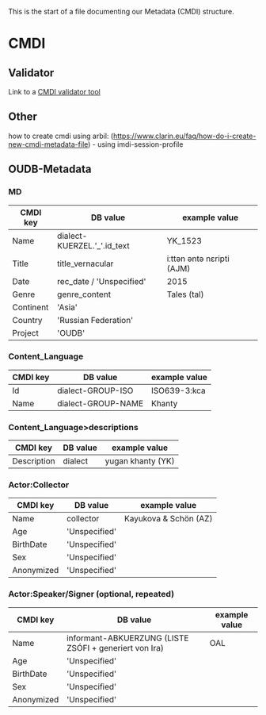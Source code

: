 This is the start of a file documenting our Metadata (CMDI) structure.

# CMDI

## Validator
Link to a [CMDI validator tool](https://nexus.clarin.eu/service/local/repositories/Clarin/content/eu/clarin/cmdi/cmdi-validator-tool/1.0.0/cmdi-validator-tool-1.0.0.jar)

## Other
how to create cmdi using arbil: (https://www.clarin.eu/faq/how-do-i-create-new-cmdi-metadata-file) - using imdi-session-profile


## OUDB-Metadata


### MD

CMDI key | DB value | example value
------------ | ------------- | -------------
Name | dialect-KUERZEL.'_'.id_text | YK_1523
Title | title_vernacular | iːttən əntə nɛripti (AJM)
Date | rec_date / 'Unspecified' | 2015
Genre | genre_content | Tales (tal)
Continent | 'Asia' | 
Country | 'Russian Federation' | 
Project | 'OUDB' | 


### Content_Language

CMDI key | DB value | example value
------------ | ------------- | -------------
Id | dialect-GROUP-ISO | ISO639-3:kca
Name | dialect-GROUP-NAME | Khanty

### Content_Language>descriptions

CMDI key | DB value | example value
------------ | ------------- | -------------
Description | dialect | yugan khanty (YK)

### Actor:Collector

CMDI key | DB value | example value
------------ | ------------- | -------------
Name | collector | Kayukova & Schön (AZ)
Age | 'Unspecified' | 
BirthDate | 'Unspecified' | 
Sex | 'Unspecified' | 
Anonymized | 'Unspecified' | 


### Actor:Speaker/Signer (optional, repeated)

CMDI key | DB value | example value
------------ | ------------- | -------------
Name | informant-ABKUERZUNG (LISTE ZSÓFI + generiert von Ira) | OAL
Age | 'Unspecified' | 
BirthDate | 'Unspecified' | 
Sex | 'Unspecified' | 
Anonymized | 'Unspecified' | 
